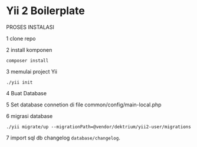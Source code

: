 Yii 2 Boilerplate
===============================

PROSES INSTALASI



1 clone repo

2 install komponen
```
composer install
```

3 memulai project Yii
```
./yii init
```

4 Buat Database

5 Set database connetion di file common/config/main-local.php

6 migrasi database
```
./yii migrate/up --migrationPath=@vendor/dektrium/yii2-user/migrations
```

7  import sql db changelog `database/changelog`.

